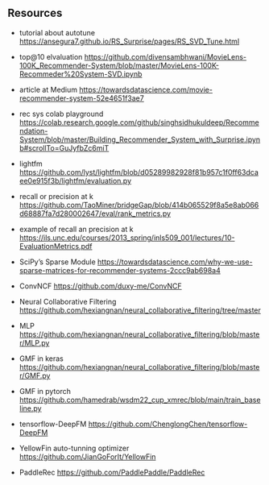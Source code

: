 
## Resources
- tutorial about autotune https://ansegura7.github.io/RS_Surprise/pages/RS_SVD_Tune.html
- top@10 elvaluation https://github.com/divensambhwani/MovieLens-100K_Recommender-System/blob/master/MovieLens-100K-Recommeder%20System-SVD.ipynb
- article at Medium https://towardsdatascience.com/movie-recommender-system-52e4651f3ae7
- rec sys colab playground https://colab.research.google.com/github/singhsidhukuldeep/Recommendation-System/blob/master/Building_Recommender_System_with_Surprise.ipynb#scrollTo=GuJyfbZc6miT


- lightfm https://github.com/lyst/lightfm/blob/d05289982928f81b957c1f0ff63dcaee0e915f3b/lightfm/evaluation.py

- recall or precision at k https://github.com/TaoMiner/bridgeGap/blob/414b065529f8a5e8ab066d68887fa7d280002647/eval/rank_metrics.py

- example of recall an precision at k https://ils.unc.edu/courses/2013_spring/inls509_001/lectures/10-EvaluationMetrics.pdf
- SciPy’s Sparse Module https://towardsdatascience.com/why-we-use-sparse-matrices-for-recommender-systems-2ccc9ab698a4

- ConvNCF https://github.com/duxy-me/ConvNCF
- Neural Collaborative Filtering https://github.com/hexiangnan/neural_collaborative_filtering/tree/master
- MLP https://github.com/hexiangnan/neural_collaborative_filtering/blob/master/MLP.py
- GMF in keras https://github.com/hexiangnan/neural_collaborative_filtering/blob/master/GMF.py
- GMF in pytorch https://github.com/hamedrab/wsdm22_cup_xmrec/blob/main/train_baseline.py

- tensorflow-DeepFM https://github.com/ChenglongChen/tensorflow-DeepFM
- YellowFin auto-tunning optimizer https://github.com/JianGoForIt/YellowFin
- PaddleRec https://github.com/PaddlePaddle/PaddleRec
